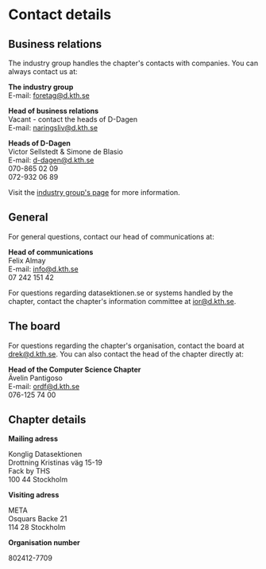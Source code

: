 # Contact details

## Business relations

The industry group handles the chapter's contacts with companies. You can always contact us at:

**The industry group**<br />
E-mail: [foretag@d.kth.se](mailto:foretag@d.kth.se)

**Head of business relations**<br />
Vacant - contact the heads of D-Dagen<br />
E-mail: [naringsliv@d.kth.se](mailto:naringsliv@d.kth.se)<br />

**Heads of D-Dagen**<br />
Victor Sellstedt & Simone de Blasio<br />
E-mail: [d-dagen@d.kth.se](mailto:d-dagen@d.kth.se)<br />
070-865 02 09<br />
072-932 06 89

Visit the [industry group's page](/naringsliv) for more information.


## General

For general questions, contact our head of communications at:

**Head of communications**<br />
Felix Almay<br />
E-mail: [info@d.kth.se](mailto:info@d.kth.se)<br />
07 242 151 42

For questions regarding datasektionen.se or systems handled by the chapter, contact the chapter's information committee at [ior@d.kth.se](mailto:ior@d.kth.se).

## The board

For questions regarding the chapter's organisation, contact the board at [drek@d.kth.se](mailto:drek@d.kth.se). You can also contact the head of the chapter directly at:

**Head of the Computer Science Chapter**<br />
Ävelin Pantigoso<br />
E-mail: [ordf@d.kth.se](mailto:ordf@d.kth.se)<br />
076-125 74 00

## Chapter details

**Mailing adress**

Konglig Datasektionen<br />
Drottning Kristinas väg 15-19<br />
Fack by THS<br />
100 44 Stockholm

**Visiting adress**

META<br />
Osquars Backe 21<br />
114 28 Stockholm

**Organisation number**

802412-7709
